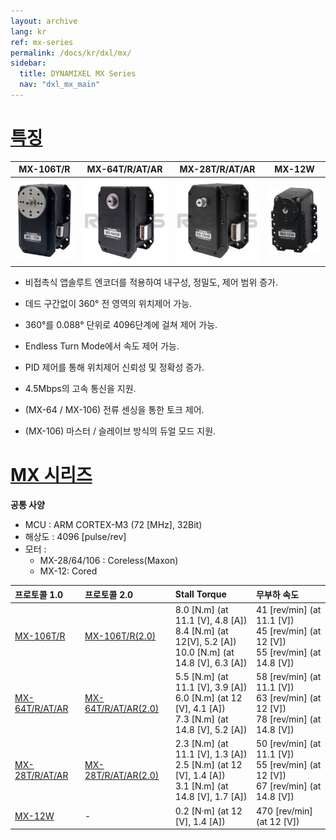 ```yaml
---
layout: archive
lang: kr
ref: mx-series
permalink: /docs/kr/dxl/mx/
sidebar: 
  title: DYNAMIXEL MX Series
  nav: "dxl_mx_main"  
---
```


# [특징](#특징)

|                   MX-106T/R                   |                 MX-64T/R/AT/AR                 |                 MX-28T/R/AT/AR                 |                    MX-12W                    |
|:----------------------------------------------:|:----------------------------------------------:|:----------------------------------------------:|:--------------------------------------------:|
| ![](/assets/images/dxl/mx/mx-106t_product.jpg) | ![](/assets/images/dxl/mx/mx-64ar_product.png) | ![](/assets/images/dxl/mx/mx-28ar_product.jpg) | ![](/assets/images/dxl/mx/mx-12_product.jpg) |

- 비접촉식 앱솔루트 엔코더를 적용하여 내구성, 정밀도, 제어 범위 증가.

- 데드 구간없이 360° 전 영역의 위치제어 가능.

- 360°를 0.088° 단위로 4096단계에 걸쳐 제어 가능.

- Endless Turn Mode에서 속도 제어 가능.

- PID 제어를 통해 위치제어 신뢰성 및 정확성 증가.

- 4.5Mbps의 고속 통신을 지원.

- (MX-64 / MX-106) 전류 센싱을 통한 토크 제어.

- (MX-106) 마스터 / 슬레이브 방식의 듀얼 모드 지원.

# [MX 시리즈](#mx-시리즈)

**공통 사양**  
- MCU : ARM CORTEX-M3 (72 \[MHz], 32Bit)  
- 해상도 : 4096 \[pulse/rev]  
- 모터 :
  - MX-28/64/106 : Coreless(Maxon)
  - MX-12: Cored

| 프로토콜 1.0     | 프로토콜 2.0          | Stall Torque                                                                                           | 무부하 속도                                                                          |
|:-----------------|:----------------------|:-------------------------------------------------------------------------------------------------------|:-------------------------------------------------------------------------------------|
| [MX-106T/R]      | [MX-106T/R(2.0)]      | 8.0 [N.m] (at 11.1 [V], 4.8 [A])<br>8.4 [N.m] (at 12[V], 5.2 [A])<br>10.0 [N.m] (at 14.8 [V], 6.3 [A]) | 41 [rev/min] (at 11.1 [V])<br>45 [rev/min] (at 12 [V])<br>55 [rev/min] (at 14.8 [V]) |
| [MX-64T/R/AT/AR] | [MX-64T/R/AT/AR(2.0)] | 5.5 [N.m] (at 11.1 [V], 3.9 [A])<br>6.0 [N.m] (at 12 [V], 4.1 [A])<br>7.3 [N.m] (at 14.8 [V], 5.2 [A]) | 58 [rev/min] (at 11.1 [V])<br>63 [rev/min] (at 12 [V])<br>78 [rev/min] (at 14.8 [V]) |
| [MX-28T/R/AT/AR] | [MX-28T/R/AT/AR(2.0)] | 2.3 [N.m] (at 11.1 [V], 1.3 [A])<br>2.5 [N.m] (at 12 [V], 1.4 [A])<br>3.1 [N.m] (at 14.8 [V], 1.7 [A]) | 50 [rev/min] (at 11.1 [V])<br>55 [rev/min] (at 12 [V])<br>67 [rev/min] (at 14.8 [V]) |
| [MX-12W]         | -                     | 0.2 [N&middot;m] (at 12 [V], 1.4 [A])                                                                  | 470 [rev/min] (at 12 [V])                                                            |

[MX-12W]: /docs/kr/dxl/mx/mx-12w/         
[MX-28T/R/AT/AR]: /docs/kr/dxl/mx/mx-28-2/
[MX-64T/R/AT/AR]: /docs/kr/dxl/mx/mx-64/
[MX-106T/R]: /docs/kr/dxl/mx/mx-106/
[MX-28T/R/AT/AR(2.0)]: /docs/kr/dxl/mx/mx-28-2/
[MX-64T/R/AT/AR(2.0)]: /docs/kr/dxl/mx/mx-64-2/
[MX-106T/R(2.0)]: /docs/kr/dxl/mx/mx-106-2/
